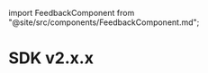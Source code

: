 import FeedbackComponent from "@site/src/components/FeedbackComponent.md";

# SDK v2.x.x

<FeedbackComponent/>
